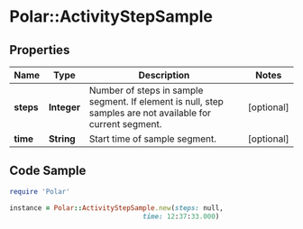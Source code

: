 # Polar::ActivityStepSample

## Properties

Name | Type | Description | Notes
------------ | ------------- | ------------- | -------------
**steps** | **Integer** | Number of steps in sample segment. If element is null, step samples are not available for current segment. | [optional] 
**time** | **String** | Start time of sample segment. | [optional] 

## Code Sample

```ruby
require 'Polar'

instance = Polar::ActivityStepSample.new(steps: null,
                                 time: 12:37:33.000)
```


